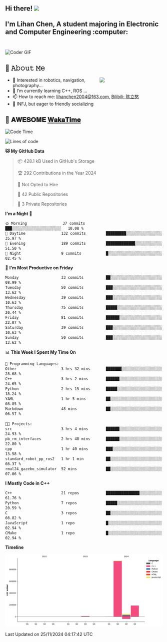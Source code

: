 <h2 align="left">
 <abc>
  <br>Hi there! <img src="https://user-images.githubusercontent.com/42378118/110234147-e3259600-7f4e-11eb-95be-0c4047144dea.gif" width="30"><br>
  <br> I'm Lihan Chen, A student majoring in Electronic and Computer Engineering :computer:<br>
  <br>
 </abc>
</h2>

<img align="center" src="https://media.giphy.com/media/SWoSkN6DxTszqIKEqv/giphy.gif" alt="Coder GIF" width="500">

## :book: 𝙰𝚋𝚘𝚞𝚝 𝙼𝚎

<img align="right" width="40%" src="https://github-readme-stats.vercel.app/api?username=LihanChen2004&show_icons=true&icon_color=CE1D2D&text_color=718096&bg_color=ffffff&hide_title=true" />

- 🌟 Interested in robotics, navigation, photography...
- 🌱 I’m currently learning C++, ROS ... 
- 📫 How to reach me: lihanchen2004@163.com, [Bilibili: 陈立憨](https://space.bilibili.com/170786212)
- 👯 INFJ, but eager to friendly socializing

## 📜 𝐀𝐖𝐄𝐒𝐎𝐌𝐄 [𝐖𝐚𝐤𝐚𝐓𝐢𝐦𝐞](https://github.com/anmol098/waka-readme-stats)

<!--START_SECTION:waka-->
![Code Time](http://img.shields.io/badge/Code%20Time-394%20hrs%2012%20mins-blue)

![Lines of code](https://img.shields.io/badge/From%20Hello%20World%20I%27ve%20Written-1.2%20million%20lines%20of%20code-blue)

**🐱 My GitHub Data** 

> 📦 428.1 kB Used in GitHub's Storage 
 > 
> 🏆 292 Contributions in the Year 2024
 > 
> 🚫 Not Opted to Hire
 > 
> 📜 42 Public Repositories 
 > 
> 🔑 3 Private Repositories 
 > 
**I'm a Night 🦉** 

```text
🌞 Morning                37 commits          ███░░░░░░░░░░░░░░░░░░░░░░   10.08 % 
🌆 Daytime                132 commits         █████████░░░░░░░░░░░░░░░░   35.97 % 
🌃 Evening                189 commits         █████████████░░░░░░░░░░░░   51.50 % 
🌙 Night                  9 commits           █░░░░░░░░░░░░░░░░░░░░░░░░   02.45 % 
```
📅 **I'm Most Productive on Friday** 

```text
Monday                   33 commits          ██░░░░░░░░░░░░░░░░░░░░░░░   08.99 % 
Tuesday                  50 commits          ███░░░░░░░░░░░░░░░░░░░░░░   13.62 % 
Wednesday                39 commits          ███░░░░░░░░░░░░░░░░░░░░░░   10.63 % 
Thursday                 75 commits          █████░░░░░░░░░░░░░░░░░░░░   20.44 % 
Friday                   81 commits          ██████░░░░░░░░░░░░░░░░░░░   22.07 % 
Saturday                 39 commits          ███░░░░░░░░░░░░░░░░░░░░░░   10.63 % 
Sunday                   50 commits          ███░░░░░░░░░░░░░░░░░░░░░░   13.62 % 
```


📊 **This Week I Spent My Time On** 

```text
💬 Programming Languages: 
Other                    3 hrs 32 mins       ███████░░░░░░░░░░░░░░░░░░   28.68 % 
C++                      3 hrs 2 mins        ██████░░░░░░░░░░░░░░░░░░░   24.65 % 
Python                   2 hrs 15 mins       █████░░░░░░░░░░░░░░░░░░░░   18.24 % 
YAML                     1 hr 5 mins         ██░░░░░░░░░░░░░░░░░░░░░░░   08.85 % 
Markdown                 48 mins             ██░░░░░░░░░░░░░░░░░░░░░░░   06.57 % 

🐱‍💻 Projects: 
src                      3 hrs 4 mins        ██████░░░░░░░░░░░░░░░░░░░   24.93 % 
pb_rm_interfaces         2 hrs 48 mins       ██████░░░░░░░░░░░░░░░░░░░   22.80 % 
cpp                      1 hr 40 mins        ███░░░░░░░░░░░░░░░░░░░░░░   13.58 % 
standard_robot_pp_ros2   1 hr 1 min          ██░░░░░░░░░░░░░░░░░░░░░░░   08.37 % 
rmul24_gazebo_simulator  52 mins             ██░░░░░░░░░░░░░░░░░░░░░░░   07.06 % 
```

**I Mostly Code in C++** 

```text
C++                      21 repos            ███████████████░░░░░░░░░░   61.76 % 
Python                   7 repos             █████░░░░░░░░░░░░░░░░░░░░   20.59 % 
C                        3 repos             ██░░░░░░░░░░░░░░░░░░░░░░░   08.82 % 
JavaScript               1 repo              █░░░░░░░░░░░░░░░░░░░░░░░░   02.94 % 
CMake                    1 repo              █░░░░░░░░░░░░░░░░░░░░░░░░   02.94 % 
```



**Timeline**

![Lines of Code chart](https://raw.githubusercontent.com/LihanChen2004/LihanChen2004/main/assets/bar_graph.png)


 Last Updated on 25/11/2024 04:17:42 UTC
<!--END_SECTION:waka-->

<!--
**LihanChen2004/LihanChen2004** is a ✨ _special_ ✨ repository because its `README.md` (this file) appears on your GitHub profile.

Here are some ideas to get you started:

- 🔭 I’m currently working on ...
- 🌱 I’m currently learning ...
- 👯 I’m looking to collaborate on ...
- 🤔 I’m looking for help with ...
- 💬 Ask me about ...
- 📫 How to reach me: ...
- 😄 Pronouns: ...
- ⚡ Fun fact: ...
-->
